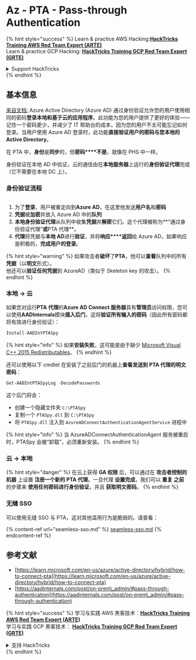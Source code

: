 # Az - PTA - Pass-through Authentication

{% hint style="success" %}
Learn & practice AWS Hacking:<img src="../../../../.gitbook/assets/image (1).png" alt="" data-size="line">[**HackTricks Training AWS Red Team Expert (ARTE)**](https://training.hacktricks.xyz/courses/arte)<img src="../../../../.gitbook/assets/image (1).png" alt="" data-size="line">\
Learn & practice GCP Hacking: <img src="../../../../.gitbook/assets/image (2).png" alt="" data-size="line">[**HackTricks Training GCP Red Team Expert (GRTE)**<img src="../../../../.gitbook/assets/image (2).png" alt="" data-size="line">](https://training.hacktricks.xyz/courses/grte)

<details>

<summary>Support HackTricks</summary>

* Check the [**subscription plans**](https://github.com/sponsors/carlospolop)!
* **Join the** 💬 [**Discord group**](https://discord.gg/hRep4RUj7f) or the [**telegram group**](https://t.me/peass) or **follow** us on **Twitter** 🐦 [**@hacktricks\_live**](https://twitter.com/hacktricks\_live)**.**
* **Share hacking tricks by submitting PRs to the** [**HackTricks**](https://github.com/carlospolop/hacktricks) and [**HackTricks Cloud**](https://github.com/carlospolop/hacktricks-cloud) github repos.

</details>
{% endhint %}

## 基本信息

[来自文档:](https://learn.microsoft.com/en-us/entra/identity/hybrid/connect/how-to-connect-pta) Azure Active Directory (Azure AD) 通过身份验证允许您的用户使用相同的密码**登录本地和基于云的应用程序**。此功能为您的用户提供了更好的体验——记住一个密码更少，并减少了 IT 帮助台的成本，因为您的用户不太可能忘记如何登录。当用户使用 Azure AD 登录时，此功能**直接验证用户的密码与您本地的 Active Directory**。

在 PTA 中，**身份**是**同步**的，但**密码****不是**，就像在 PHS 中一样。

身份验证在本地 AD 中验证，云的通信由在**本地服务器**上运行的**身份验证代理**完成（它不需要在本地 DC 上）。

### 身份验证流程

<figure><img src="../../../../.gitbook/assets/image (92).png" alt=""><figcaption></figcaption></figure>

1. 为了**登录**，用户被重定向到**Azure AD**，在这里他发送**用户名**和**密码**
2. **凭据**被**加密**并放入 Azure AD 中的**队列**
3. **本地身份验证代理**从队列中收集**凭据**并**解密**它们。这个代理被称为**“通过身份验证代理”**或**PTA 代理**。
4. **代理**将凭据与**本地 AD**进行**验证**，并将**响应****返回**给 Azure AD，如果响应是积极的，**完成用户的登录**。

{% hint style="warning" %}
如果攻击者**破坏**了**PTA**，他可以**查看**队列中的所有**凭据**（以**明文**形式）。\
他还可以**验证任何凭据**到 AzureAD（类似于 Skeleton key 的攻击）。
{% endhint %}

### 本地 -> 云

如果您对运行**PTA** **代理**的**Azure AD Connect 服务器**具有**管理员**访问权限，您可以使用**AADInternals**模块**插入后门**，这将**验证所有输入的密码**（因此所有密码都将有效进行身份验证）：
```powershell
Install-AADIntPTASpy
```
{% hint style="info" %}
如果**安装失败**，这可能是由于缺少 [Microsoft Visual C++ 2015 Redistributables](https://download.microsoft.com/download/6/A/A/6AA4EDFF-645B-48C5-81CC-ED5963AEAD48/vc\_redist.x64.exe)。
{% endhint %}

还可以使用以下 cmdlet 在安装了之前后门的机器上**查看发送到 PTA 代理的明文密码**：
```powershell
Get-AADIntPTASpyLog -DecodePasswords
```
这个后门将会：

* 创建一个隐藏文件夹 `C:\PTASpy`
* 复制一个 `PTASpy.dll` 到 `C:\PTASpy`
* 将 `PTASpy.dll` 注入到 `AzureADConnectAuthenticationAgentService` 进程中

{% hint style="info" %}
当 AzureADConnectAuthenticationAgent 服务被重启时，PTASpy 会被“卸载”，必须重新安装。
{% endhint %}

### 云 -> 本地

{% hint style="danger" %}
在云上获得 **GA 权限** 后，可以通过在 **攻击者控制的机器** 上设置 **注册一个新的 PTA 代理**。一旦代理 **设置完成**，我们可以 **重复** **之前** 的步骤来 **使用任何密码进行身份验证**，并且 **获取明文密码**。
{% endhint %}

### 无缝 SSO

可以使用无缝 SSO 与 PTA，这对其他滥用行为是脆弱的。请查看：

{% content-ref url="seamless-sso.md" %}
[seamless-sso.md](seamless-sso.md)
{% endcontent-ref %}

## 参考文献

* [https://learn.microsoft.com/en-us/azure/active-directory/hybrid/how-to-connect-pta](https://learn.microsoft.com/en-us/azure/active-directory/hybrid/how-to-connect-pta)
* [https://aadinternals.com/post/on-prem\_admin/#pass-through-authentication](https://aadinternals.com/post/on-prem\_admin/#pass-through-authentication)

{% hint style="success" %}
学习与实践 AWS 黑客技术：<img src="../../../../.gitbook/assets/image (1).png" alt="" data-size="line">[**HackTricks Training AWS Red Team Expert (ARTE)**](https://training.hacktricks.xyz/courses/arte)<img src="../../../../.gitbook/assets/image (1).png" alt="" data-size="line">\
学习与实践 GCP 黑客技术： <img src="../../../../.gitbook/assets/image (2).png" alt="" data-size="line">[**HackTricks Training GCP Red Team Expert (GRTE)**<img src="../../../../.gitbook/assets/image (2).png" alt="" data-size="line">](https://training.hacktricks.xyz/courses/grte)

<details>

<summary>支持 HackTricks</summary>

* 查看 [**订阅计划**](https://github.com/sponsors/carlospolop)!
* **加入** 💬 [**Discord 群组**](https://discord.gg/hRep4RUj7f) 或 [**电报群组**](https://t.me/peass) 或 **在** **Twitter** 🐦 **上关注我们** [**@hacktricks\_live**](https://twitter.com/hacktricks\_live)**.**
* **通过向** [**HackTricks**](https://github.com/carlospolop/hacktricks) 和 [**HackTricks Cloud**](https://github.com/carlospolop/hacktricks-cloud) github 仓库提交 PR 来分享黑客技巧。

</details>
{% endhint %}
